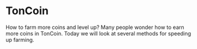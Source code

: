 # TonCoin
How to farm more coins and level up? Many people wonder how to earn more coins in TonCoin. Today we will look at several methods for speeding up farming.
